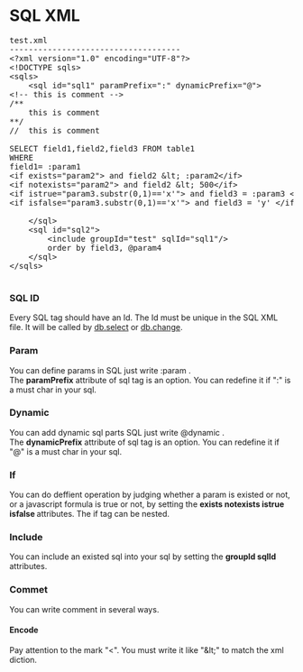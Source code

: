 <H1>SQL XML</H1>

<pre>
test.xml
------------------------------------
&lt;?xml version="1.0" encoding="UTF-8"?>
&lt;!DOCTYPE sqls>
&lt;sqls>
	&lt;sql id="sql1" paramPrefix=":" dynamicPrefix="@">
&lt;!-- this is comment -->
/**
	this is comment
**/
//	this is comment

SELECT field1,field2,field3 FROM table1
WHERE
field1= :param1
&lt;if exists="param2"> and field2 &amp;lt; :param2&lt;/if>
&lt;if notexists="param2"> and field2 &amp;lt; 500&lt;/if>
&lt;if istrue="param3.substr(0,1)=='x'"> and field3 = :param3 &lt;/if>
&lt;if isfalse="param3.substr(0,1)=='x'"> and field3 = 'y' &lt;/if>

	&lt;/sql>
	&lt;sql id="sql2">
		&lt;include groupId="test" sqlId="sql1"/>
		order by field3, @param4
	&lt;/sql>
&lt;/sqls>

</pre>


<h3>SQL ID</h3>
Every SQL tag should have an Id. The Id must be unique in the SQL XML file.
It will be called by <a href="db.select.md">db.select</a> or <a href="db.change.md">db.change</a>.

<h3>Param</h3>
You can define params in SQL just write :param .<br>
The <b>paramPrefix</b> attribute of sql tag is an option. You can redefine it if ":" is a must char in your sql.

<h3>Dynamic</h3>
You can add dynamic sql parts SQL just write @dynamic .<br>
The <b>dynamicPrefix</b> attribute of sql tag is an option. You can redefine it if "@" is a must char in your sql.

<h3>If</h3>
You can do deffient operation by judging whether a param is existed or not, or a javascript formula is true or not,
by setting the <b>exists notexists istrue isfalse </b>attributes.
The if tag can be nested.

<h3>Include</h3>
You can include an existed sql into your sql by setting the <b>groupId sqlId</b> attributes.<BR>
<h3>Commet</h3>
You can write comment in several ways.

<h4>Encode</h3>
Pay attention to the mark "&lt;". You must write it like "&amp;lt;" to match the xml diction.